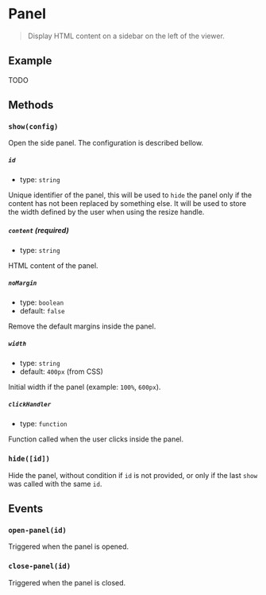 # Panel

<ApiButton page="PSV.components.Panel.html"/>

> Display HTML content on a sidebar on the left of the viewer.


## Example

TODO


## Methods

### `show(config)`

Open the side panel. The configuration is described bellow.

##### `id`
- type: `string`

Unique identifier of the panel, this will be used to `hide` the panel only if the content has not been replaced by something else. It will be used to store the width defined by the user when using the resize handle.

##### `content` (required)
- type: `string`

HTML content of the panel.

##### `noMargin`
- type: `boolean`
- default: `false`

Remove the default margins inside the panel.

##### `width`
- type: `string`
- default: `400px` (from CSS)

Initial width if the panel (example: `100%`, `600px`).

##### `clickHandler`
- type: `function`

Function called when the user clicks inside the panel.

### `hide([id])`

Hide the panel, without condition if `id` is not provided, or only if the last `show` was called with the same `id`.


## Events

### `open-panel(id)`

Triggered when the panel is opened.

### `close-panel(id)`

Triggered when the panel is closed.
